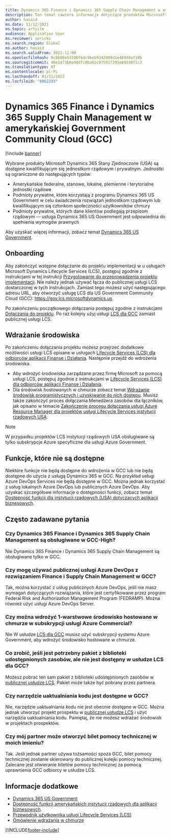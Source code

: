 ```yaml
---
title: Dynamics 365 Finance i Dynamics 365 Supply Chain Management w amerykańskiej Government Community Cloud (GCC)
description: Ten temat zawiera informacje dotyczące produktów Microsoft Dynamics 365 US Government instytucji rządowych, które są dostępne dla kwalifikujących się jednostek rządowych i prywatnych.
author: hasaid
ms.date: 11/12/2021
ms.topic: article
audience: Application User
ms.reviewer: sericks
ms.search.region: Global
ms.author: hasaid
ms.search.validFrom: 2021-11-09
ms.openlocfilehash: 0c8b88e5d190f6dc9beb9342909d1e489d4af10b
ms.sourcegitcommit: 4be1473b0a4ddfc0ba82c07591f391e89538f1c3
ms.translationtype: HT
ms.contentlocale: pl-PL
ms.lasthandoff: 01/31/2022
ms.locfileid: "8062293"
---
```

# <a name="dynamics-365-finance-and-dynamics-365-supply-chain-management-in-us-government-community-cloud-gcc"></a>Dynamics 365 Finance i Dynamics 365 Supply Chain Management w amerykańskiej Government Community Cloud (GCC)

[!include [banner](../includes/banner.md)]



Wybrane produkty Microsoft Dynamics 365 Stany Zjednoczone (USA) są dostępne kwalifikującym się jednostkom rządowym i prywatnym. Jednostki są ograniczone do następujących typów:

- Amerykańskie federalne, stanowe, lokalne, plemienne i terytorialne jednostki rządowe
- Podmioty prywatne, które korzystają z programu Dynamics 365 US Government w celu świadczenia rozwiązań jednostkom rządowym lub kwalifikującym się członkom społeczności użytkowników chmury
- Podmioty prywatne, których dane klientów podlegają przepisom rządowym — usługa Dynamics 365 US Government jest odpowiednia do spełnienia wymogów prawnych

Aby uzyskać więcej informacji, zobacz temat [Dynamics 365 US Government](/power-platform/admin/microsoft-dynamics-365-government).

## <a name="onboarding"></a>Onboarding

Aby zakończyć wstępne dołączanie do projektu implementacji w u usługach Microsoft Dynamics Lifecycle Services (LCS), postępuj zgodnie z instrukcjami w tej instrukcji [Przygotowanie do przeprowadzenia projektu implementacji](../../../fin-ops-core/fin-ops/imp-lifecycle/onboard.md). Nie należy jednak używać łącza do publicznej usługi LCS dostarczonej w tych instrukcjach. Zamiast tego możesz użyć następującego adresu URL, aby otworzyć usługę LCS dla US Government Community Cloud (GCC): <https://gov.lcs.microsoftdynamics.us>.

Po zakończeniu początkowego dołączania postępuj zgodnie z instrukcjami [Dołączania do projektu](../lifecycle-services/project-onboarding.md). Po raz kolejny użyj usługi [LCS dla GCC](https://gov.lcs.microsoftdynamics.us) zamiast publicznej usługi LCS.

## <a name="environment-deployment"></a>Wdrażanie środowiska

Po zakończeniu dołączania projektu możesz przejrzeć dodatkowe możliwości usługi LCS opisane w usługach [Lifecycle Services (LCS) dla odbiorców aplikacji Finanse i Działania](../../../fin-ops-core/dev-itpro/lifecycle-services/lcs-works-lcs.md). Następnie przejdź do wdrożenia środowiska.

- Aby wdrożyć środowiska zarządzane przez firmę Microsoft za pomocą usługi LCS, postępuj zgodnie z instrukcjami w [Lifecycle Services (LCS) dla odbiorców aplikacji Finanse i Działania](../../../fin-ops-core/dev-itpro/lifecycle-services/lcs-works-lcs.md#new-deployment-experience).
- Dla środowisk hostowanych w chmurze zobacz temat [Wdrażanie środowisk programistycznych i uzyskiwanie do nich dostępu](../../../fin-ops-core/dev-itpro/dev-tools/access-instances.md). Musisz także zakończyć proces dołączania Menedżera zasobów dla łączników, jak opisano w temacie [Zakończenie procesu dołączania usługi Azure Resource Manager dla projektów usługi Lifecycle Services instytucji rządowych USA](arm-onbarding-us-goverment.md).

> [!NOTE]
> W przypadku projektów LCS instytucji rządowych USA obsługiwane są tylko subskrypcje Azure specyficzne dla usługi Azure Government.

## <a name="features-that-arent-available"></a>Funkcje, które nie są dostępne

Niektóre funkcje nie będą dostępne do wdrożenia w GCC lub nie będą dostępne do użycia z usługą Dynamics 365 w GCC. Na przykład usługi Azure DevOps Services nie będą dostępne w GCC. Można jednak korzystać z usług lokalnych Azure DevOps lub publicznych Azure DevOps. Aby uzyskać szczegółowe informacje o dostępności funkcji, zobacz temat [Dostępność funkcji dla instytucji rządowych (USA) dotyczących aplikacji biznesowych](https://aka.ms/BAPFunctionalParity).

## <a name="frequently-asked-questions"></a>Często zadawane pytania

### <a name="are-dynamics-365-finance-and-dynamics-365-supply-chain-management-supported-in-gcc-high"></a>Czy Dynamics 365 Finance i Dynamics 365 Supply Chain Management są obsługiwane w GCC-High?

Nie Dynamics 365 Finance i Dynamics 365 Supply Chain Management są obsługiwane tylko w GCC.

### <a name="can-i-use-public-azure-devops-with-finance-and-supply-chain-management-in-gcc"></a>Czy mogę używać publicznej usługi Azure DevOps z rozwiązaniem Finance i Supply Chain Management w GCC?

Tak, można korzystać z usług publicznych Azure DevOps, jeśli nie masz wymagań dotyczących rozwiązania, które jest certyfikowane przez program Federal Risk and Authorization Management Program (FEDRAMP). Można również użyć usługi Azure DevOps Server.

### <a name="can-i-deploy-a-cloud-hosted-environment-tier-1-development-environment-on-an-azure-commercial-subscription"></a>Czy można wdrożyć 1-warstwowe środowisko hostowane w chmurze w subskrypcji usługi Azure Commercial?

Nie W usłudze [LCS dla GCC](https://gov.lcs.microsoftdynamics.us) musisz użyć subskrypcji systemu Azure Government, aby wdrożyć środowisko hostowane w chmurze.

### <a name="what-can-i-do-if-i-need-a-package-from-the-shared-asset-library-but-it-isnt-available-in-lcs-for-gcc"></a>Co zrobić, jeśli jest potrzebny pakiet z biblioteki udostępnionych zasobów, ale nie jest dostępny w usłudze LCS dla GCC?

Możesz pobrać ten sam pakiet z biblioteki udostępnionych zasobów w [publicznej usłudze LCS](https://lcs.dynamics.com). Pakiet może także być pobrany przez partnera.

### <a name="is-the-code-upgrade-tool-available-in-gcc"></a>Czy narzędzie uaktualniania kodu jest dostępne w GCC?

Nie, narzędzie uaktualniania kodu nie jest obecnie dostępne w GCC. Można jednak utworzyć projekt prospektu w [publicznej usłudze LCS](https://lcs.dynamics.com) i użyć narzędzia uaktualniania kodu. Pamiętaj, że nie możesz wdrażać środowisk w projektach prospektów.

### <a name="can-my-partner-open-a-support-ticket-on-my-behalf"></a>Czy mój partner może otworzyć bilet pomocy technicznej w moich imieniu?

Tak. Jeśli jednak partner używa tożsamości spoza GCC, bilet pomocy technicznej zostanie skierowany do publicznej kolejki pomocy technicznej. Zalecane jest otwieranie biletów pomocy technicznej za pomocą uprawnienia GCC odbiorcy w usłudze LCS.

## <a name="see-also"></a>Informacje dodatkowe

- [Dynamics 365 US Government](/power-platform/admin/microsoft-dynamics-365-government)
- [Dostępność funkcji amerykańskich instytucji rządowych dla aplikacji biznesowych](https://aka.ms/BAPFunctionalParity).
- [Przewodnik użytkownika usługi Lifecycle Services (LCS)](../../../fin-ops-core/dev-itpro/lifecycle-services/lcs-user-guide.md)
- [Omówienie wdrażania w chmurze](../../../fin-ops-core/dev-itpro/deployment/cloud-deployment-overview.md)

[!INCLUDE[footer-include](../../../includes/footer-banner.md)]
